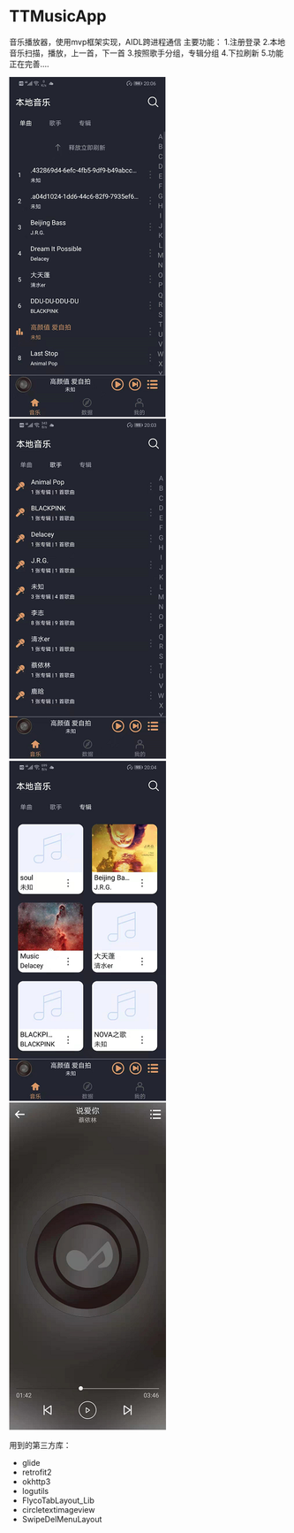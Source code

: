 # TTMusicApp
音乐播放器，使用mvp框架实现，AIDL跨进程通信
主要功能：
1.注册登录
2.本地音乐扫描，播放，上一首，下一首
3.按照歌手分组，专辑分组
4.下拉刷新
5.功能正在完善....

![Image text](https://github.com/1QQ6/TTMusicApp/blob/music-mvp/TTMusicImage/01.png)
![Image text](https://github.com/1QQ6/TTMusicApp/blob/music-mvp/TTMusicImage/02.png)
![Image text](https://github.com/1QQ6/TTMusicApp/blob/music-mvp/TTMusicImage/03.png)
![Image text](https://github.com/1QQ6/TTMusicApp/blob/music-mvp/TTMusicImage/04.png)

用到的第三方库：

* glide
* retrofit2
* okhttp3
* logutils
* FlycoTabLayout_Lib
* circletextimageview
* SwipeDelMenuLayout
